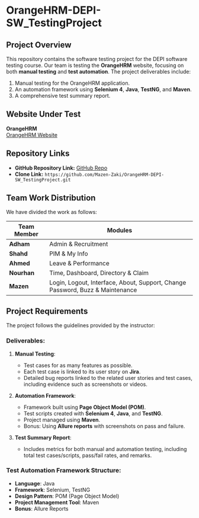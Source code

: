 # OrangeHRM-DEPI-SW_TestingProject

## Project Overview
This repository contains the software testing project for the DEPI software testing course. Our team is testing the **OrangeHRM** website, focusing on both **manual testing** and **test automation**. The project deliverables include:
1. Manual testing for the OrangeHRM application.
2. An automation framework using **Selenium 4**, **Java**, **TestNG**, and **Maven**.
3. A comprehensive test summary report.

## Website Under Test
**OrangeHRM**  
[OrangeHRM Website](https://opensource-demo.orangehrmlive.com/web/index.php/auth/login)

## Repository Links
- **GitHub Repository Link:** [GitHub Repo](https://github.com/Mazen-Zaki/OrangeHRM-DEPI-SW_TestingProject/tree/main)
- **Clone Link:** `https://github.com/Mazen-Zaki/OrangeHRM-DEPI-SW_TestingProject.git`

## Team Work Distribution
We have divided the work as follows:

| **Team Member** | **Modules** |
|-----------------|-------------|
| **Adham**       | Admin & Recruitment |
| **Shahd**       | PIM & My Info |
| **Ahmed**       | Leave & Performance |
| **Nourhan**     | Time, Dashboard, Directory & Claim |
| **Mazen**       | Login, Logout, Interface, About, Support, Change Password, Buzz & Maintenance |

## Project Requirements
The project follows the guidelines provided by the instructor:

### Deliverables:
1. **Manual Testing**:
   - Test cases for as many features as possible.
   - Each test case is linked to its user story on **Jira**.
   - Detailed bug reports linked to the related user stories and test cases, including evidence such as screenshots or videos.
   
2. **Automation Framework**:
   - Framework built using **Page Object Model (POM)**.
   - Test scripts created with **Selenium 4**, **Java**, and **TestNG**.
   - Project managed using **Maven**.
   - Bonus: Using **Allure reports** with screenshots on pass and failure.

3. **Test Summary Report**:
   - Includes metrics for both manual and automation testing, including total test cases/scripts, pass/fail rates, and remarks.

### Test Automation Framework Structure:
- **Language**: Java
- **Framework**: Selenium, TestNG
- **Design Pattern**: POM (Page Object Model)
- **Project Management Tool**: Maven
- **Bonus**: Allure Reports
